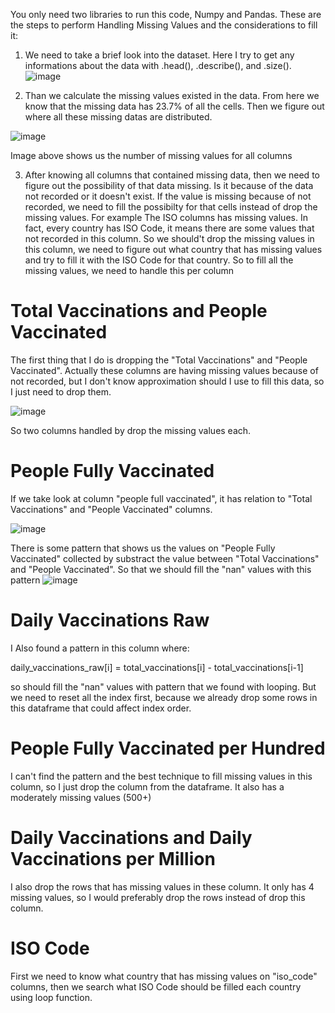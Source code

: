 You only need two libraries to run this code, Numpy and Pandas. These are the steps to perform Handling Missing Values and the considerations to fill it:
1. We need to take a brief look into the dataset. Here I try to get any informations about the data with .head(), .describe(), and .size().
![image](https://user-images.githubusercontent.com/47058384/108614809-d5452080-7438-11eb-828e-042647b2df16.png)

2. Than we calculate the missing values existed in the data. From here we know that the missing data has 23.7% of all the cells. Then we figure out where all these missing datas are distributed.

![image](https://user-images.githubusercontent.com/47058384/108614979-839d9580-743a-11eb-9822-960a103f0d66.png)

Image above shows us the number of missing values for all columns

3. After knowing all columns that contained missing data, then we need to figure out the possibility of that data missing. Is it because of the data not recorded or it doesn't exist.
If the value is missing because of not recorded, we need to fill the possibilty for that cells instead of drop the missing values.
For example The ISO columns has missing values. In fact, every country has ISO Code, it means there are some values that not recorded in this column. So we should't drop the missing
values in this column, we need to figure out what country that has missing values and try to fill it with the ISO Code for that country. So to fill all the missing values, we need to handle this per column
# Total Vaccinations and People Vaccinated
The first thing that I do is dropping the "Total Vaccinations" and "People Vaccinated". Actually these columns are having missing values because of not recorded, but I don't know
approximation should I use to fill this data, so I just need to drop them.

![image](https://user-images.githubusercontent.com/47058384/108615270-7b932500-743d-11eb-9c86-f6219808bff2.png)

So two columns handled by drop the missing values each.
# People Fully Vaccinated
If we take look at column "people full vaccinated", it has relation to "Total Vaccinations" and "People Vaccinated" columns.

![image](https://user-images.githubusercontent.com/47058384/108615346-ffe5a800-743d-11eb-9a83-69165b9fa8fe.png)

There is some pattern that shows us the values on "People Fully Vaccinated" collected by substract the value between "Total Vaccinations" and "People Vaccinated".
So that we should fill the "nan" values with this pattern
![image](https://user-images.githubusercontent.com/47058384/108615383-7f737700-743e-11eb-9de9-ca9e3cbbd33d.png)

# Daily Vaccinations Raw
I Also found a pattern in this column where:

daily_vaccinations_raw[i] = total_vaccinations[i] - total_vaccinations[i-1]

so should fill the "nan" values with pattern that we found with looping. But we need to reset all the index first, because we already drop some rows in this dataframe that 
could affect index order.

# People Fully Vaccinated per Hundred
I can't find the pattern and the best technique to fill missing values in this column, so I just drop the column from the dataframe. It also has a moderately missing values (500+)

# Daily Vaccinations and Daily Vaccinations per Million
I also drop the rows that has missing values in these column. It only has 4 missing values, so I would preferably drop the rows instead of drop this column.

# ISO Code
First we need to know what country that has missing values on "iso_code" columns, then we search what ISO Code should be filled each country using loop function. 

